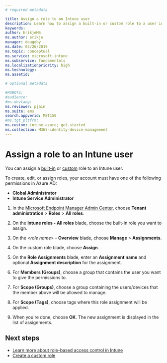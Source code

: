 ```yaml
---
# required metadata

title: Assign a role to an Intune user
description: Learn how to assign a built-in or custom role to a user in Microsoft Intune.
keywords:
author: ErikjeMS
ms.author: erikje
manager: dougeby
ms.date: 03/26/2019
ms.topic: conceptual
ms.service: microsoft-intune
ms.subservice: fundamentals
ms.localizationpriority: high
ms.technology:
ms.assetid: 

# optional metadata

#ROBOTS:
#audience:
#ms.devlang:
ms.reviewer: pjain
ms.suite: ems
search.appverid: MET150
#ms.tgt_pltfrm:
ms.custom: intune-azure; get-started
ms.collection: M365-identity-device-management
---
```


# Assign a role to an Intune user

You can assign a [built-in](role-based-access-control.md#built-in-roles) or [custom](create-custom-role.md) role to an Intune user.

To create, edit, or assign roles, your account must have one of the following permissions in Azure AD:
- **Global Administrator**
- **Intune Service Administrator**

1. In the [Microsoft Endpoint Manager Admin Center](https://go.microsoft.com/fwlink/?linkid=2109431), choose **Tenant administration** > **Roles** > **All roles**.

2. On the **Intune roles - All roles** blade, choose the built-in role you want to assign.

3. On the <*role name*> - **Overview** blade, choose **Manage** > **Assignments**.

4. On the custom role blade, choose **Assign**.

5. On the **Role Assignments** blade, enter an **Assignment name** and optional **Assignment description** for the assignment.

6. For **Members (Groups)**, choose a group that contains the user you want to give the permissions to.

7. For **Scope (Groups)**, choose a group containing the users/devices that the member above will be allowed to manage.

8. For **Scope (Tags)**, choose tags where this role assignment will be applied.

9. When you're done, choose **OK**. The new assignment is displayed in the list of assignments.


## Next steps
- [Learn more about role-based access control in Intune](role-based-access-control.md)
- [Create a custom role](create-custom-role.md)
